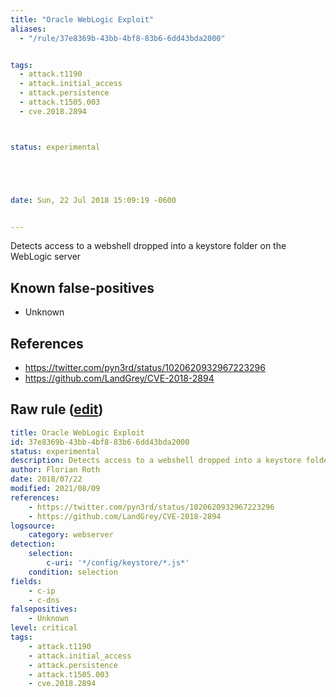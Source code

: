 ```yaml
---
title: "Oracle WebLogic Exploit"
aliases:
  - "/rule/37e8369b-43bb-4bf8-83b6-6dd43bda2000"


tags:
  - attack.t1190
  - attack.initial_access
  - attack.persistence
  - attack.t1505.003
  - cve.2018.2894



status: experimental





date: Sun, 22 Jul 2018 15:09:19 -0600


---
```


Detects access to a webshell dropped into a keystore folder on the WebLogic server

<!--more-->


## Known false-positives

* Unknown



## References

* https://twitter.com/pyn3rd/status/1020620932967223296
* https://github.com/LandGrey/CVE-2018-2894


## Raw rule ([edit](https://github.com/SigmaHQ/sigma/edit/master/rules/web/web_cve_2018_2894_weblogic_exploit.yml))
```yaml
title: Oracle WebLogic Exploit
id: 37e8369b-43bb-4bf8-83b6-6dd43bda2000
status: experimental
description: Detects access to a webshell dropped into a keystore folder on the WebLogic server
author: Florian Roth
date: 2018/07/22
modified: 2021/08/09
references:
    - https://twitter.com/pyn3rd/status/1020620932967223296
    - https://github.com/LandGrey/CVE-2018-2894
logsource:
    category: webserver
detection:
    selection:
        c-uri: '*/config/keystore/*.js*'
    condition: selection
fields:
    - c-ip
    - c-dns
falsepositives:
    - Unknown
level: critical
tags:
    - attack.t1190
    - attack.initial_access
    - attack.persistence
    - attack.t1505.003
    - cve.2018.2894

```

